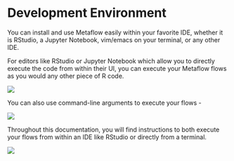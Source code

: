 # Development Environment

You can install and use Metaflow easily within your favorite IDE, whether it is RStudio,
a Jupyter Notebook, vim/emacs on your terminal, or any other IDE.

For editors like RStudio or Jupyter Notebook which allow you to directly execute the
code from within their UI, you can execute your Metaflow flows as you would any other
piece of R code.

![](/assets/screenshot-2020-08-06-at-9.46.56-am.png)

You can also use command-line arguments to execute your flows -

![](/assets/screenshot-2020-08-06-at-9.52.53-am.png)

Throughout this documentation, you will find instructions to both execute your flows
from within an IDE like RStudio or directly from a terminal.

![](/assets/screenshot-2020-08-06-at-9.54.10-am.png)
